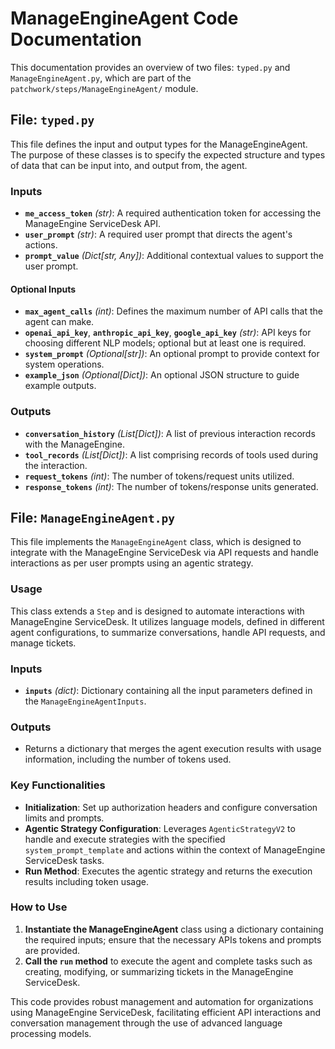 # ManageEngineAgent Code Documentation

This documentation provides an overview of two files: `typed.py` and `ManageEngineAgent.py`, which are part of the `patchwork/steps/ManageEngineAgent/` module.

## File: `typed.py`

This file defines the input and output types for the ManageEngineAgent. The purpose of these classes is to specify the expected structure and types of data that can be input into, and output from, the agent.

### Inputs

- **`me_access_token`** *(str)*: A required authentication token for accessing the ManageEngine ServiceDesk API.
- **`user_prompt`** *(str)*: A required user prompt that directs the agent's actions.
- **`prompt_value`** *(Dict[str, Any])*: Additional contextual values to support the user prompt.

#### Optional Inputs

- **`max_agent_calls`** *(int)*: Defines the maximum number of API calls that the agent can make.
- **`openai_api_key`**, **`anthropic_api_key`**, **`google_api_key`** *(str)*: API keys for choosing different NLP models; optional but at least one is required.
- **`system_prompt`** *(Optional[str])*: An optional prompt to provide context for system operations.
- **`example_json`** *(Optional[Dict])*: An optional JSON structure to guide example outputs.

### Outputs

- **`conversation_history`** *(List[Dict])*: A list of previous interaction records with the ManageEngine.
- **`tool_records`** *(List[Dict])*: A list comprising records of tools used during the interaction.
- **`request_tokens`** *(int)*: The number of tokens/request units utilized.
- **`response_tokens`** *(int)*: The number of tokens/response units generated.

## File: `ManageEngineAgent.py`

This file implements the `ManageEngineAgent` class, which is designed to integrate with the ManageEngine ServiceDesk via API requests and handle interactions as per user prompts using an agentic strategy.

### Usage

This class extends a `Step` and is designed to automate interactions with ManageEngine ServiceDesk. It utilizes language models, defined in different agent configurations, to summarize conversations, handle API requests, and manage tickets. 

### Inputs

- **`inputs`** *(dict)*: Dictionary containing all the input parameters defined in the `ManageEngineAgentInputs`.

### Outputs

- Returns a dictionary that merges the agent execution results with usage information, including the number of tokens used.

### Key Functionalities

- **Initialization**: Set up authorization headers and configure conversation limits and prompts.
- **Agentic Strategy Configuration**: Leverages `AgenticStrategyV2` to handle and execute strategies with the specified `system_prompt_template` and actions within the context of ManageEngine ServiceDesk tasks.
- **Run Method**: Executes the agentic strategy and returns the execution results including token usage.

### How to Use

1. **Instantiate the ManageEngineAgent** class using a dictionary containing the required inputs; ensure that the necessary APIs tokens and prompts are provided.
2. **Call the `run` method** to execute the agent and complete tasks such as creating, modifying, or summarizing tickets in the ManageEngine ServiceDesk.

This code provides robust management and automation for organizations using ManageEngine ServiceDesk, facilitating efficient API interactions and conversation management through the use of advanced language processing models.
